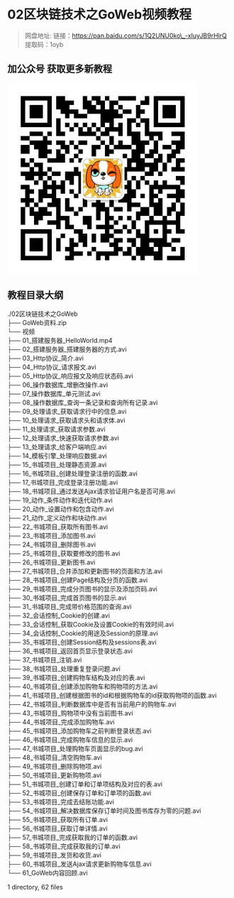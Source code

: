 # 02区块链技术之GoWeb视频教程

> 网盘地址: 链接：https://pan.baidu.com/s/1Q2UNU0ko\_-xIuyJB9rHlrQ 提取码：1oyb

## 加公众号 获取更多新教程
 ![](assets/vxlogo.jpg)
## 教程目录大纲
./02区块链技术之GoWeb  
├── GoWeb资料.zip  
└── 视频  
    ├── 01_搭建服务器_HelloWorld.mp4  
    ├── 02_搭建服务器_搭建服务器的方式.avi  
    ├── 03_Http协议_简介.avi  
    ├── 04_Http协议_请求报文.avi  
    ├── 05_Http协议_响应报文及响应状态码.avi  
    ├── 06_操作数据库_增删改操作.avi  
    ├── 07_操作数据库_单元测试.avi  
    ├── 08_操作数据库_查询一条记录和查询所有记录.avi  
    ├── 09_处理请求_获取请求行中的信息.avi  
    ├── 10_处理请求_获取请求头和请求体.avi  
    ├── 11_处理请求_获取请求参数.avi  
    ├── 12_处理请求_快速获取请求参数.avi  
    ├── 13_处理请求_给客户端响应.avi  
    ├── 14_模板引擎_处理响应数据.avi  
    ├── 15_书城项目_处理静态资源.avi  
    ├── 16_书城项目_创建处理登录注册的函数.avi  
    ├── 17_书城项目_完成登录注册功能.avi  
    ├── 18_书城项目_通过发送Ajax请求验证用户名是否可用.avi  
    ├── 19_动作_条件动作和迭代动作.avi  
    ├── 20_动作_设置动作和包含动作.avi  
    ├── 21_动作_定义动作和块动作.avi  
    ├── 22_书城项目_获取所有图书.avi  
    ├── 23_书城项目_添加图书.avi  
    ├── 24_书城项目_删除图书.avi  
    ├── 25_书城项目_获取要修改的图书.avi  
    ├── 26_书城项目_更新图书.avi  
    ├── 27_书城项目_合并添加和更新图书的页面和方法.avi  
    ├── 28_书城项目_创建Page结构及分页的函数.avi  
    ├── 29_书城项目_完成分页图书的显示及添加页码.avi  
    ├── 30_书城项目_完成首页图书的显示.avi  
    ├── 31_书城项目_完成带价格范围的查询.avi  
    ├── 32_会话控制_Cookie的创建.avi  
    ├── 33_会话控制_获取Cookie及设置Cookie的有效时间.avi  
    ├── 34_会话控制_Cookie的用途及Session的原理.avi  
    ├── 35_书城项目_创建Session结构及sessions表.avi  
    ├── 36_书城项目_返回首页显示登录状态.avi  
    ├── 37_书城项目_注销.avi  
    ├── 38_书城项目_处理重复登录问题.avi  
    ├── 39_书城项目_创建购物车结构及对应的表.avi  
    ├── 40_书城项目_创建添加购物车和购物项的方法.avi  
    ├── 41_书城项目_创建根据图书的id和根据购物车的id获取购物项的函数.avi  
    ├── 42_书城项目_判断数据库中是否有当前用户的购物车.avi  
    ├── 43_书城项目_购物项中没有当前图书.avi  
    ├── 44_书城项目_完成添加购物车.avi  
    ├── 45_书城项目_添加购物车之前判断登录状态.avi  
    ├── 46_书城项目_完成购物车信息的显示.avi  
    ├── 47_书城项目_处理购物车页面显示的bug.avi  
    ├── 48_书城项目_清空购物车.avi  
    ├── 49_书城项目_删除购物项.avi  
    ├── 50_书城项目_更新购物项.avi  
    ├── 51_书城项目_创建订单和订单项结构及对应的表.avi  
    ├── 52_书城项目_创建保存订单和订单项的函数.avi  
    ├── 53_书城项目_完成去结账功能.avi  
    ├── 54_书城项目_解决数据库保存订单时间及图书库存为零的问题.avi  
    ├── 55_书城项目_获取所有订单.avi  
    ├── 56_书城项目_获取订单详情.avi  
    ├── 57_书城项目_完成获取我的订单的函数.avi  
    ├── 58_书城项目_完成获取我的订单.avi  
    ├── 59_书城项目_发货和收货.avi  
    ├── 60_书城项目_发送Ajax请求更新购物车信息.avi  
    └── 61_GoWeb内容回顾.avi  
  
1 directory, 62 files  
